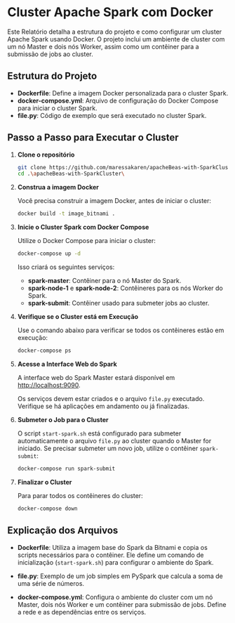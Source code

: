 

# Cluster Apache Spark com Docker

Este Relatório detalha a estrutura do projeto e como configurar um cluster Apache Spark usando Docker. O projeto inclui um ambiente de cluster com um nó Master e dois nós Worker, assim como um contêiner para a submissão de jobs ao cluster.


## Estrutura do Projeto

- **Dockerfile**: Define a imagem Docker personalizada para o cluster Spark.
- **docker-compose.yml**: Arquivo de configuração do Docker Compose para iniciar o cluster Spark.
- **file.py**: Código de exemplo que será executado no cluster Spark.

## Passo a Passo para Executar o Cluster

1. **Clone o repositório**

   ```bash
   git clone https://github.com/maressakaren/apacheBeas-with-SparkCluster
   cd .\apacheBeas-with-SparkCluster\
   ```

2. **Construa a imagem Docker**

   Você precisa construir a imagem Docker, antes de iniciar o cluster:

   ```bash
   docker build -t image_bitnami .
   ```

3. **Inicie o Cluster Spark com Docker Compose**

   Utilize o Docker Compose para iniciar o cluster:

   ```bash
   docker-compose up -d
   ```
   Isso criará os seguintes serviços:
   - **spark-master**: Contêiner para o nó Master do Spark.
   - **spark-node-1** e **spark-node-2**: Contêineres para os nós Worker do Spark.
   - **spark-submit**: Contêiner usado para submeter jobs ao cluster.

4. **Verifique se o Cluster está em Execução**

   Use o comando abaixo para verificar se todos os contêineres estão em execução:

   ```bash
   docker-compose ps
   ```

5. **Acesse a Interface Web do Spark**

   A interface web do Spark Master estará disponível em [http://localhost:9090](http://localhost:9090).
   
   Os serviços devem estar criados e o arquivo `file.py` executado. Verifique se há aplicações em andamento ou já finalizadas.

6. **Submeter o Job para o Cluster**

   O script `start-spark.sh` está configurado para submeter automaticamente o arquivo `file.py` ao cluster quando o Master for iniciado. Se precisar submeter um novo job, utilize o contêiner `spark-submit`:

   ```bash
   docker-compose run spark-submit
   ```

7. **Finalizar o Cluster**

   Para parar todos os contêineres do cluster:

   ```bash
   docker-compose down
   ```

## Explicação dos Arquivos

- **Dockerfile**: Utiliza a imagem base do Spark da Bitnami e copia os scripts necessários para o contêiner. Ele define um comando de inicialização (`start-spark.sh`) para configurar o ambiente do Spark.
  
- **file.py**: Exemplo de um job simples em PySpark que calcula a soma de uma série de números.

- **docker-compose.yml**: Configura o ambiente do cluster com um nó Master, dois nós Worker e um contêiner para submissão de jobs. Define a rede e as dependências entre os serviços.

